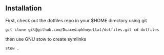 ## Installation

First, check out the dotfiles repo in your $HOME directory using git

`git clone git@github.com/Duaxedapkhuyettat/dotfiles.git
cd dotfiles`

then use GNU stow to create symlinks

`stow .`

